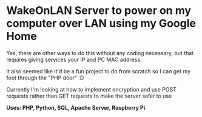 # WakeOnLAN Server to power on my computer over LAN using my Google Home

Yes, there are other ways to do this without any coding necessary, but that requires giving services your IP and PC MAC address.

It also seemed like it'd be a fun project to do from scratch so I can get my foot through the "PHP door" :D

Currently I'm looking at how to implement encryption and use POST requests rather than GET requests to make the server safer to use

**Uses: PHP, Python, SQL, Apache Server, Raspberry Pi**
